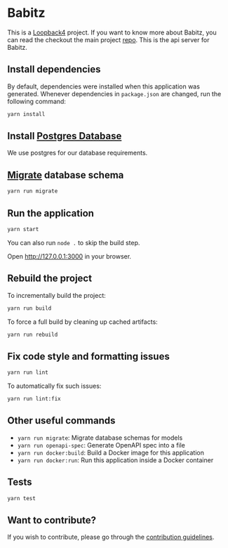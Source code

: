 # Babitz
This is a [Loopback4](https://loopback.io/doc/en/lb4/index.html) project. If you want to know more about Babitz, you can read the checkout the main project [repo](https://github.com/pesto-students/babitz).
This is the api server for Babitz.

## Install dependencies

By default, dependencies were installed when this application was generated.
Whenever dependencies in `package.json` are changed, run the following command:

```sh
yarn install
```
## Install [Postgres Database](https://www.postgresql.org)
We use postgres for our database requirements. 

## [Migrate](https://loopback.io/doc/en/lb4/Database-migrations.html) database schema

```sh
yarn run migrate
```

## Run the application

```sh
yarn start
```

You can also run `node .` to skip the build step.

Open http://127.0.0.1:3000 in your browser.

## Rebuild the project

To incrementally build the project:

```sh
yarn run build
```

To force a full build by cleaning up cached artifacts:

```sh
yarn run rebuild
```

## Fix code style and formatting issues

```sh
yarn run lint
```

To automatically fix such issues:

```sh
yarn run lint:fix
```

## Other useful commands

- `yarn run migrate`: Migrate database schemas for models
- `yarn run openapi-spec`: Generate OpenAPI spec into a file
- `yarn run docker:build`: Build a Docker image for this application
- `yarn run docker:run`: Run this application inside a Docker container

## Tests

```sh
yarn test
```

## Want to contribute?
If you wish to contribute, please go through the [contribution guidelines](https://github.com/pesto-students/babitz-backend/blob/Contribution.md/Contributing.md). 
